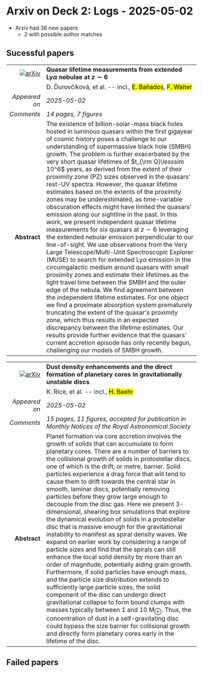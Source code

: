 # Arxiv on Deck 2: Logs - 2025-05-02

* Arxiv had 38 new papers
    * 2 with possible author matches

## Sucessful papers


|||
|---:|:---|
| [![arXiv](https://img.shields.io/badge/arXiv-2505.00080-b31b1b.svg)](https://arxiv.org/abs/2505.00080) | **Quasar lifetime measurements from extended Ly$α$ nebulae at $z\sim 6$**  |
|| D. Ďurovčíková, et al. -- incl., <mark>E. Bañados</mark>, <mark>F. Walter</mark> |
|*Appeared on*| *2025-05-02*|
|*Comments*| *14 pages, 7 figures*|
|**Abstract**|            The existence of billion-solar-mass black holes hosted in luminous quasars within the first gigayear of cosmic history poses a challenge to our understanding of supermassive black hole (SMBH) growth. The problem is further exacerbated by the very short quasar lifetimes of $t_{\rm Q}\lesssim 10^6$ years, as derived from the extent of their proximity zone (PZ) sizes observed in the quasars' rest-UV spectra. However, the quasar lifetime estimates based on the extents of the proximity zones may be underestimated, as time-variable obscuration effects might have limited the quasars' emission along our sightline in the past. In this work, we present independent quasar lifetime measurements for six quasars at $z \sim 6$ leveraging the extended nebular emission perpendicular to our line-of-sight. We use observations from the Very Large Telescope/Multi-Unit Spectroscopic Explorer (MUSE) to search for extended Ly$\alpha$ emission in the circumgalactic medium around quasars with small proximity zones and estimate their lifetimes as the light travel time between the SMBH and the outer edge of the nebula. We find agreement between the independent lifetime estimates. For one object we find a proximate absorption system prematurely truncating the extent of the quasar's proximity zone, which thus results in an expected discrepancy between the lifetime estimates. Our results provide further evidence that the quasars' current accretion episode has only recently begun, challenging our models of SMBH growth.         |


|||
|---:|:---|
| [![arXiv](https://img.shields.io/badge/arXiv-2505.00363-b31b1b.svg)](https://arxiv.org/abs/2505.00363) | **Dust density enhancements and the direct formation of planetary cores in gravitationally unstable discs**  |
|| K. Rice, et al. -- incl., <mark>H. Baehr</mark> |
|*Appeared on*| *2025-05-02*|
|*Comments*| *15 pages, 11 figures, accepted for publication in Monthly Notices of the Royal Astronomical Society*|
|**Abstract**|            Planet formation via core accretion involves the growth of solids that can accumulate to form planetary cores. There are a number of barriers to the collisional growth of solids in protostellar discs, one of which is the drift, or metre, barrier. Solid particles experience a drag force that will tend to cause them to drift towards the central star in smooth, laminar discs, potentially removing particles before they grow large enough to decouple from the disc gas. Here we present 3-dimensional, shearing box simulations that explore the dynamical evolution of solids in a protostellar disc that is massive enough for the gravitational instability to manifest as spiral density waves. We expand on earlier work by considering a range of particle sizes and find that the spirals can still enhance the local solid density by more than an order of magnitude, potentially aiding grain growth. Furthermore, if solid particles have enough mass, and the particle size distribution extends to sufficiently large particle sizes, the solid component of the disc can undergo direct gravitational collapse to form bound clumps with masses typically between $1$ and $10$ M$_\oplus$. Thus, the concentration of dust in a self-gravitating disc could bypass the size barrier for collisional growth and directly form planetary cores early in the lifetime of the disc.         |

## Failed papers

